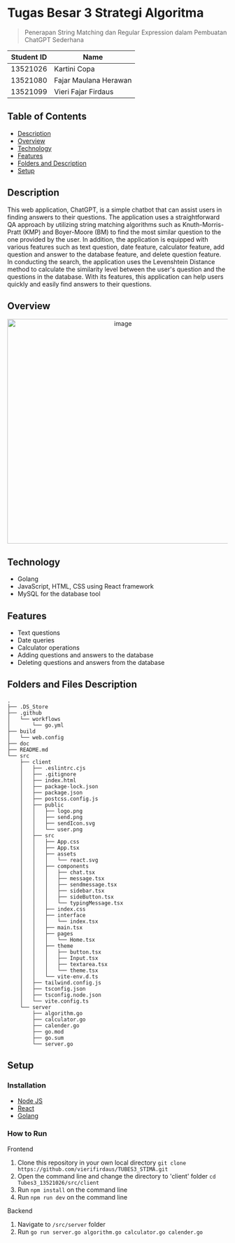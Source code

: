 # Tugas Besar 3 Strategi Algoritma

> Penerapan String Matching dan Regular Expression dalam Pembuatan ChatGPT Sederhana

| Student ID | Name                  |
| ---------- | --------------------- |
| 13521026   | Kartini Copa          |
| 13521080   | Fajar Maulana Herawan |
| 13521099   | Vieri Fajar Firdaus   |

## Table of Contents

* [Description](#description)
* [Overview](#overview)
* [Technology](#technology)
* [Features](#features)
* [Folders and Description](#folders-and-description)
* [Setup](#setup)

## Description

This web application, ChatGPT, is a simple chatbot that can assist users in finding answers to their questions. The application uses a straightforward QA approach by utilizing string matching algorithms such as Knuth-Morris-Pratt (KMP) and Boyer-Moore (BM) to find the most similar question to the one provided by the user. In addition, the application is equipped with various features such as text question, date feature, calculator feature, add question and answer to the database feature, and delete question feature. In conducting the search, the application uses the Levenshtein Distance method to calculate the similarity level between the user's question and the questions in the database. With its features, this application can help users quickly and easily find answers to their questions.

## Overview
<p align="center">
<img width="513" alt="image" src="https://user-images.githubusercontent.com/102657926/236506079-5e19d1b5-9285-4523-bf5e-cfc85e80bb7e.png">
</p>

## Technology

- Golang
- JavaScript, HTML, CSS using React framework
- MySQL for the database tool

## Features

- Text questions
- Date queries
- Calculator operations
- Adding questions and answers to the database
- Deleting questions and answers from the database

## **Folders and Files Description**

```
.
├── .DS_Store
├── .github
│   └── workflows
│       └── go.yml
├── build
│   └── web.config
├── doc
├── README.md
└── src
    ├── client
    │   ├── .eslintrc.cjs
    │   ├── .gitignore
    │   ├── index.html
    │   ├── package-lock.json
    │   ├── package.json
    │   ├── postcss.config.js
    │   ├── public
    │   │   ├── logo.png
    │   │   ├── send.png
    │   │   ├── sendIcon.svg
    │   │   └── user.png
    │   ├── src
    │   │   ├── App.css
    │   │   ├── App.tsx
    │   │   ├── assets
    │   │   │   └── react.svg
    │   │   ├── components
    │   │   │   ├── chat.tsx
    │   │   │   ├── message.tsx
    │   │   │   ├── sendmessage.tsx
    │   │   │   ├── sidebar.tsx
    │   │   │   ├── sideButton.tsx
    │   │   │   └── typingMessage.tsx
    │   │   ├── index.css
    │   │   ├── interface
    │   │   │   └── index.tsx
    │   │   ├── main.tsx
    │   │   ├── pages
    │   │   │   └── Home.tsx
    │   │   ├── theme
    │   │   │   ├── button.tsx
    │   │   │   ├── Input.tsx
    │   │   │   ├── textarea.tsx
    │   │   │   └── theme.tsx
    │   │   └── vite-env.d.ts
    │   ├── tailwind.config.js
    │   ├── tsconfig.json
    │   ├── tsconfig.node.json
    │   └── vite.config.ts
    └── server
        ├── algorithm.go
        ├── calculator.go
        ├── calender.go
        ├── go.mod
        ├── go.sum
        └── server.go
```

## Setup

### Installation

* [Node JS](https://nodejs.org/en/)
* [React](https://reactjs.org/)
* [Golang](https://go.dev/)

### How to Run

Frontend

1. Clone this repository in your own local directory
   `git clone https://github.com/vierifirdaus/TUBES3_STIMA.git`
2. Open the command line and change the directory to 'client' folder
   `cd Tubes3_13521026/src/client`
3. Run `npm install` on the command line
4. Run `npm run dev` on the command line

Backend

1. Navigate to `/src/server` folder
2. Run `go run server.go algorithm.go calculator.go calender.go`

